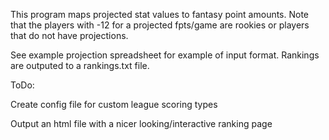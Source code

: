 This program maps projected stat values to fantasy point amounts. Note that the players with -12 for a projected fpts/game are
rookies or players that do not have projections. 

See example projection spreadsheet for example of input format.
Rankings are outputed to a rankings.txt file.

ToDo:

Create config file for custom league scoring types

Output an html file with a nicer looking/interactive ranking page
